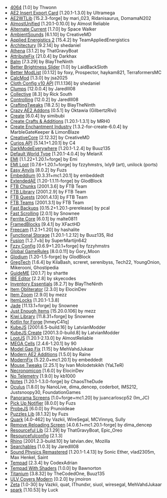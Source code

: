- [4064](https://modrinth.com/mod/TH36JI8k) [1\.0] by Thwonn
- [AE2 Insert Export Card](https://modrinth.com/mod/qelfSMnn) [1\.20\.1\-1\.3\.0] by Ultramega
- [AE2WTLib](https://modrinth.com/mod/pNabrMMw) [15\.2\.3\-forge] by mari\_023, Ridanisaurus, DomamaN202
- [AlmostUnified](https://modrinth.com/mod/sdaSaQEz) [1\.20\.1\-0\.10\.0] by Almost Reliable
- [Alternate Current](https://modrinth.com/mod/r0v8vy1s) [1\.7\.0] by Space Walker
- [AmbientSounds](https://modrinth.com/mod/fM515JnW) [6\.1\.10] by CreativeMD
- [Applied Energistics 2](https://modrinth.com/mod/XxWD5pD3) [15\.4\.2] by TeamAppliedEnergistics
- [Architectury](https://modrinth.com/mod/lhGA9TYQ) [9\.2\.14] by shedaniel
- [Athena](https://modrinth.com/mod/b1ZV3DIJ) [3\.1\.2] by ThatGravyBoat
- [AttributeFix](https://modrinth.com/mod/lOOpEntO) [21\.0\.4] by Darkhax
- [Balm](https://modrinth.com/mod/MBAkmtvl) [7\.3\.29] by BlayTheNinth
- [Better Brightness Slider](https://modrinth.com/mod/aXleiZbk) [1\.0] by LaidBackSloth
- [Better ModList](https://modrinth.com/mod/sbpqhzIG) [0\.1\.12] by foxy, Prospector, haykam821, TerraformersMC
- [CalcMod](https://modrinth.com/mod/XoHTb2Ap) [1\.3\.0] by jsa2025
- [Cloth Config v10 API](https://modrinth.com/mod/9s6osm5g) [11\.1\.136] by shedaniel
- [Clumps](https://modrinth.com/mod/Wnxd13zP) [12\.0\.0\.4] by Jaredlll08
- [Collective](https://modrinth.com/mod/e0M1UDsY) [8\.3] by Rick South
- [Controlling](https://modrinth.com/mod/xv94TkTM) [12\.0\.2] by Jaredlll08
- [CraftingTweaks](https://modrinth.com/mod/DMu0oBKf) [18\.2\.5] by BlayTheNinth
- [Crazy AE2 Addons](https://modrinth.com/mod/anaGQD2Q) [0\.5\.1] by Oktawia \(GilbertzRivi\)
- [Create](https://modrinth.com/mod/LNytGWDc) [6\.0\.4] by simibubi
- [Create Crafts & Additions](https://modrinth.com/mod/kU1G12Nn) [1\.20\.1\-1\.3\.1] by MRH0
- [Create Enchantment Industry](https://modrinth.com/mod/JWGBpFUP) [1\.3\.2\-for\-create\-6\.0\.4] by MarbleGateKeeper & LimonBlaze
- [CreativeCore](https://modrinth.com/mod/OsZiaDHq) [2\.12\.32] by CreativeMD
- [Curios API](https://modrinth.com/mod/vvuO3ImH) [5\.14\.1\+1\.20\.1] by C4
- [DarkModeEverywhere](https://modrinth.com/mod/k3lrwGqk) [1\.20\.1\-1\.2\.4] by Buuz135
- [Default World Type](https://modrinth.com/mod/kZvO1mDq) [1\.20\.1\-4\.0\.4] by MelanX
- [EMI](https://modrinth.com/mod/fRiHVvU7) [1\.1\.22\+1\.20\.1\+forge] by Emi
- [EMI Loot](https://modrinth.com/mod/qbbO7Jns) [0\.7\.6\+1\.20\.1\+forge] by fzzyhmstrs, lxly9 \(art\), unilock \(ports\)
- [Easy Anvils](https://modrinth.com/mod/OZBR5JT5) [8\.0\.2] by Fuzs
- [Embeddium](https://modrinth.com/mod/sk9rgfiA) [0\.3\.31\+mc1\.20\.1] by embeddedt
- [ExtendedAE](https://modrinth.com/mod/JiOqfoFM) [1\.20\-1\.1\.11\-forge] by GlodBlock
- [FTB Chunks](https://www.curseforge.com/projects/314906) [2001\.3\.6] by FTB Team
- [FTB Library](https://www.curseforge.com/projects/404465) [2001\.2\.9] by FTB Team
- [FTB Quests](https://www.curseforge.com/projects/289412) [2001\.4\.13] by FTB Team
- [FTB Teams](https://www.curseforge.com/projects/404468) [2001\.3\.1] by FTB Team
- [Fast Backups](https://modrinth.com/mod/ZHKrK8Rp) [0\.15\.2\+1\.20\.1\-prerelease] by pcal
- [Fast Scrolling](https://modrinth.com/mod/JZKbCCSk) [2\.0\.1] by Snownee
- [Ferrite Core](https://modrinth.com/mod/uXXizFIs) [6\.0\.1] by malte0811
- [FramedBlocks](https://modrinth.com/mod/wbgfS34j) [9\.4\.1] by XFactHD
- [Freecam](https://modrinth.com/mod/XeEZ3fK2) [1\.2\.1\+1\.20] by hashalite
- [Functional Storage](https://modrinth.com/mod/cO40ZIg3) [1\.20\.1\-1\.2\.12] by Buuz135, Rid
- [Fusion](https://modrinth.com/mod/p19vrgc2) [1\.2\.7\+b] by SuperMartijn642
- [Fzzy Config](https://modrinth.com/mod/hYykXjDp) [0\.6\.9\+1\.20\.1\+forge] by fzzyhmstrs
- [Global GameRules](https://modrinth.com/mod/PIJSp01k) [8\.0\.0\.11] by Gory\_Moon
- [Glodium](https://modrinth.com/mod/UhW5uCKw) [1\.20\-1\.5\-forge] by GlodBlock
- [GregTech](https://modrinth.com/mod/7tG215v7) [1\.6\.4] by KilaBash, screret, serenibyss, Tech22, YoungOnion, Mikerooni, Ghostipedia
- [GuideME](https://modrinth.com/mod/Ck4E7v7R) [20\.1\.7] by shartte
- [IBE Editor](https://modrinth.com/mod/E9sX1ncV) [2\.2\.8] by skyecodes
- [Inventory Essentials](https://modrinth.com/mod/Boon8xwi) [8\.2\.7] by BlayTheNinth
- [Item Obliterator](https://modrinth.com/mod/3ESR84kR) [2\.3\.0] by ElocinDev
- [Item Zoom](https://www.curseforge.com/projects/261725) [2\.9\.0] by mezz
- [ItemLocks](https://modrinth.com/mod/tJzrFuyy) [1\.20\.1\-1\.3\.8]
- [Jade](https://modrinth.com/mod/nvQzSEkH) [11\.13\.1\+forge] by Snownee
- [Just Enough Items](https://modrinth.com/mod/u6dRKJwZ) [15\.20\.0\.106] by mezz
- [Kiwi Library](https://modrinth.com/mod/ufdDoWPd) [11\.8\.31\+forge] by Snownee
- [Kotlin for Forge](https://modrinth.com/mod/ordsPcFz) [hmeyC41q]
- [KubeJS](https://modrinth.com/mod/umyGl7zF) [2001\.6\.5\-build\.16] by LatvianModder
- [KubeJS Create](https://modrinth.com/mod/T38eAZQC) [2001\.3\.0\-build\.8] by LatvianModder
- [LootJS](https://modrinth.com/mod/fJFETWDN) [1\.20\.1\-2\.13\.0] by AlmostReliable
- [MEGA Cells](https://modrinth.com/mod/jjuIRIVr) [2\.4\.6\-1\.20\.1] by 90
- [Model Gap Fix](https://modrinth.com/mod/QdG47OkI) [1\.15] by MehVahdJukaar
- [Modern AE2 Additions](https://modrinth.com/mod/5G4fpXXj) [1\.5\.0] by Raine
- [ModernFix](https://modrinth.com/mod/nmDcB62a) [5\.22\.0\+mc1\.20\.1] by embeddedt
- [Mouse Tweaks](https://modrinth.com/mod/aC3cM3Vq) [2\.25\.1] by Ivan Molodetskikh \(YaLTeR\)
- [Necronomicon](https://modrinth.com/mod/P1Kv5EAO) [1\.6\.0] by ElocinDev
- [No Telemetry](https://modrinth.com/mod/hg77g4Pw) [1\.9\.0] by kb1000
- [Notes](https://modrinth.com/mod/ko8Qabo1) [1\.20\.1\-1\.3\.0\-forge] by ChaosTheDude
- [Oculus](https://modrinth.com/mod/GchcoXML) [1\.8\.0] by NanoLive, dima\_dencep, coderbot, IMS212, Justsnoopy30, FoundationGames
- [Panorama Screens](https://modrinth.com/mod/4k0QM1rC) [1\.0\+forge\+mc1\.20] by juancarloscp52 \(Im\_JC\)
- [Pick Up Notifier](https://modrinth.com/mod/ZX66K16c) [8\.0\.0] by Fuzs
- [ProbeJS](https://modrinth.com/mod/JJNYRb4B) [6\.0\.0] by Prunoideae
- [Puzzles Lib](https://modrinth.com/mod/QAGBst4M) [8\.1\.32] by Fuzs
- [Quark](https://modrinth.com/mod/qnQsVE2z) [4\.0\-462] by Vazkii, WireSegal, MCVinnyq, Sully
- [Remove Reloading Screen](https://modrinth.com/mod/ZP7xHXtw) [4\.0\.6\.1\+mc1\.20\.1\-forge] by dima\_dencep
- [Resourceful Lib](https://modrinth.com/mod/G1hIVOrD) [2\.1\.29] by ThatGravyBoat, Epic\_Oreo
- [Resourcefulconfig](https://modrinth.com/mod/M1953qlQ) [2\.1\.3]
- [Rhino](https://modrinth.com/mod/sk9knFPE) [2001\.2\.3\-build\.10] by latvian\.dev, Mozilla
- [Searchables](https://modrinth.com/mod/fuuu3xnx) [1\.0\.3] by Jaredlll08
- [Sound Physics Remastered](https://modrinth.com/mod/qyVF9oeo) [1\.20\.1\-1\.4\.13] by Sonic Ether, vlad2305m, Max Henkel, Saint
- [Tempad](https://modrinth.com/mod/gKNwt7xu) [2\.3\.4] by CodexAdrian
- [Tempad With Shaders](https://www.curseforge.com/projects/1019300) [1\.0\.0] by Bawnorton
- [Titanium](https://modrinth.com/mod/1Ro7m06l) [3\.8\.32] by TheCodedOne, Buuz135
- [ULV Covers Modern](https://www.curseforge.com/projects/984851) [0\.2\.0] by jmoiron
- [Zeta](https://modrinth.com/mod/MVARlG2f) [1\.0\-30] by Vazkii, quat, IThundxr, siuol, wiresegal, MehVahdJukaar
- [spark](https://modrinth.com/mod/l6YH9Als) [1\.10\.53] by Luck